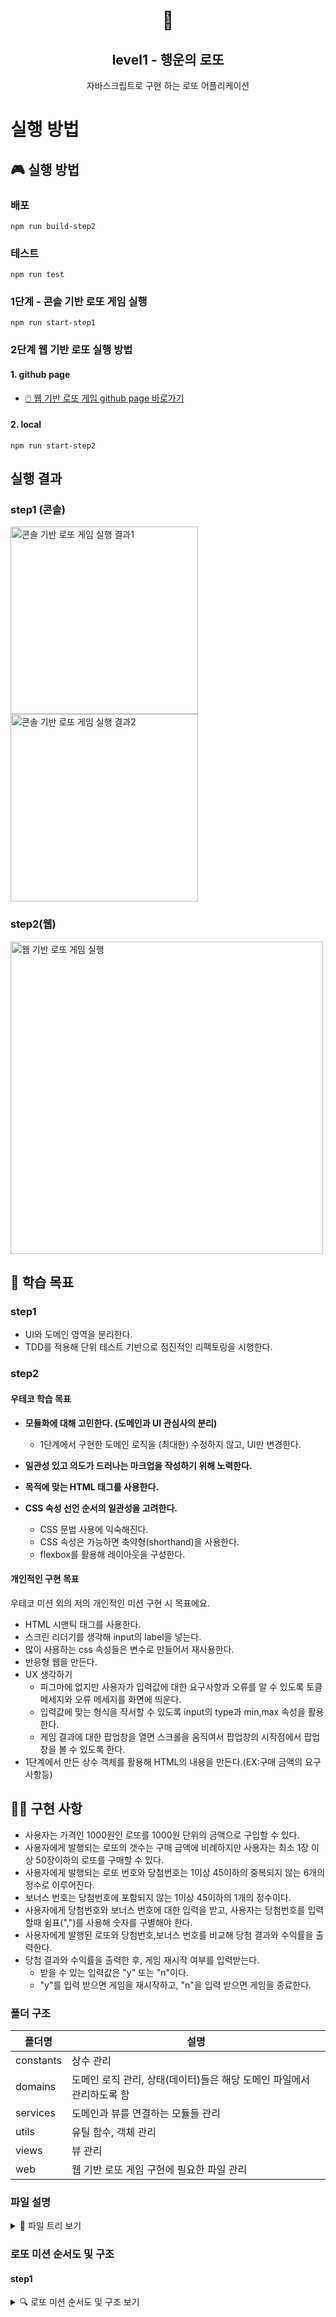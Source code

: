 <h1 align="middle">🎱</h1>
<h2 align="middle">level1 - 행운의 로또</h2>
<p align="middle">자바스크립트로 구현 하는 로또 어플리케이션</p>

# 실행 방법

## 🎮 실행 방법

### 배포

```dash
npm run build-step2
```

### 테스트

```dash
npm run test
```

### 1단계 - 콘솔 기반 로또 게임 실행

```dash
npm run start-step1
```

### 2단계 웹 기반 로또 실행 방법

#### 1. github page

- [🖱️ 웹 기반 로또 게임 github page 바로가기](https://badahertz52.github.io/javascript-lotto/dist/)

#### 2. local

```dash
npm run start-step2
```

## 실행 결과

### step1 (콘솔)

<img src="./console_lotto_game1.png" alt="콘솔 기반 로또 게임 실행 결과1" width="300px"/>
<img src="./console_lotto_game2.png" alt="콘솔 기반 로또 게임 실행 결과2" width="300px"/>

### step2(웹)

<img src="./step2.gif" width="500px" alt="웹 기반 로또 게임 실행" />

## 🏫 학습 목표

### step1

- UI와 도메인 영역을 분리한다.
- TDD를 적용해 단위 테스트 기반으로 점진적인 리팩토링을 시행한다.

### step2

#### 우테코 학습 목표

- **모듈화에 대해 고민한다. (도메인과 UI 관심사의 분리)**

  - 1단계에서 구현한 도메인 로직을 (최대한) 수정하지
    않고, UI만 변경한다.

- **일관성 있고 의도가 드러나는 마크업을 작성하기 위해 노력한다.**

- **목적에 맞는 HTML 태그를 사용한다.**
- **CSS 속성 선언 순서의 일관성을 고려한다.**
  - CSS 문법 사용에 익숙해진다.
  - CSS 속성은 가능하면 축약형(shorthand)을 사용한다.
  - flexbox를 활용해 레이아웃을 구성한다.

#### 개인적인 구현 목표

우테코 미션 외의 저의 개인적인 미션 구현 시 목표에요.

- HTML 시맨틱 태그를 사용한다.
- 스크린 리더기를 생각해 input의 label을 넣는다.
- 많이 사용하는 css 속성들은 변수로 만들어서 재사용한다.
- 반응형 웹을 만든다.
- UX 생각하기
  - 피그마에 없지만 사용자가 입력값에 대한 요구사항과 오류를 알 수 있도록 토클 메세지와 오류 메세지를 화면에 띄운다.
  - 입력값에 맞는 형식을 작서할 수 있도록 input의 type과 min,max 속성을 활용한다.
  - 게임 결과에 대한 팝업창을 열면 스크롤을 움직여서 팝업창의 시작점에서 팝업창을 볼 수 있도록 한다.
- 1단계에서 만든 상수 객체를 활용해 HTML의 내용을 만든다.(EX:구매 금액의 요구 사항등)

## 🏃‍♀️ 구현 사항

- 사용자는 가격인 1000원인 로또를 1000원 단위의 금액으로 구입할 수 있다.
- 사용자에게 발행되는 로또의 갯수는 구매 금액에 비례하지만 사용자는 최소 1장 이상 50장이하의 로또를 구매할 수 있다.
- 사용자에게 발행되는 로또 번호와 당첨번호는 1이상 45이하의 중복되지 않는 6개의 정수로 이루어진다.
- 보너스 번호는 당첨번호에 포함되지 않는 1이상 45이하의 1개의 정수이다.
- 사용자에게 당첨번호와 보너스 번호에 대한 입력을 받고, 사용자는 당첨번호를 입력할때 쉼표(",")를 사용해 숫자를 구별해야 한다.
- 사용자에게 발행된 로또와 당첨번호,보너스 번호를 비교해 당첨 결과와 수익률을 출력한다.
- 당첨 결과와 수익률을 출력한 후, 게임 재시작 여부를 입력받는다.
  - 받을 수 있는 입력값은 "y" 또는 "n"이다.
  - "y"를 입력 받으면 게임을 재시작하고, "n"을 입력 받으면 게임을 종료한다.

### 폴더 구조

| 폴더명    | 설명                                                                  |
| --------- | --------------------------------------------------------------------- |
| constants | 상수 관리                                                             |
| domains   | 도메인 로직 관리, 상태(데이터)들은 해당 도메인 파일에서 관리하도록 함 |
| services  | 도메인과 뷰를 연결하는 모듈들 관리                                    |
| utils     | 유틸 함수, 객체 관리                                                  |
| views     | 뷰 관리                                                               |
| web       | 웹 기반 로또 게임 구현에 필요한 파일 관리                             |

### 파일 설명

<details>
<summary>📜 파일 트리 보기</summary>
<div markdown="1">

```
src
 ┣ constants
 ┃ ┣ delimiters.js : 글자등을 구분할 때 사용되는 특수 문자 상수 관리
 ┃ ┣ index.js
 ┃ ┣ messages.js : 입출력 관련 상수 관리
 ┃ ┗ rules.js : 게임 룰에 관련 된 상수 관리
 ┣ domains
 ┃ ┣ Bonus.js : 보너스 번호에 대한 유효성 검사 및 로또 번호에 보너스 번호가 있는 지 여부를 확인하는 모듈
 ┃ ┣ GameRestartChecker.js : 게임 재시작 입력값에 대한 유효성 검사와 게임 재시작 여부를 확인하는 모듈
 ┃ ┣ index.js
 ┃ ┣ Lotto.js :로또 번호들에 대한 유효성 검사를 진행하고 유효한 로또 번호들을 관리하는 모듈
 ┃ ┣ LottoMachine.js : 구입 금액에 따른 로또들을 발행하고 구입금액과 발행된 로또들을 관리하는 모듈
 ┃ ┣ LottoNumber.js :한 개의 로또 번호에 대한 유효성 검사를 진행하고 유효한 로또 번호를 관리하는 모듈
 ┃ ┣ LottoResultsHelper.js : LottoMachine,WinningLotto,Bonus 모듈을 관리하는 상위 모듈로, 이들을 실행시켜서 발행된 로또 티켓 모두에 대한 당첨번호와 보너스 번호화의 일치 결과를 계산하는 모듈
 ┃ ┣ Statistics.js : 당첨 번호,보너스 번호와 발행된 로또 번호의 일치 여부 결과를 이용해 통계(등수별 일치 개수)와 수익률을 계산하는 모듈
 ┃ ┗ WinningLotto.js : 유효성 검사 유틸함수와 Lotto를 활용해 당첨 로또 번호들에 대한 유효성 검사를 진행하며 유효한 당첨 번호들 관리하하고 발행된 로또 티켓 한 장에 대한 당첨 번호와 보너스 번호를 비교하는 모듈
 ┣ services
 ┃ ┣ GameManager.js :LottoGame의 상위 모듈로, LottoGame를 실행 게임을 시작하고 GameRestartChecker를 통해 게임 재시작과 종료를 관리하는 모듈
 ┃ ┣ index.js
 ┃ ┣ InputController.js
 ┃ ┗ LottoGame.js :InputController와 LottoResultHelper,Statistics를 실행해 로또 게임을 진행하는 모듈로
 ┣ utils
 ┃ ┣ Console.js : 콘솔 입출력에 대한 모듈
 ┃ ┣ index.js
 ┃ ┣ RandomNumber.js :랜덤 숫자 생성하는 모듈
 ┃ ┗ validatorsUtils.js : 유효성 검사 시에 사용되는 유틸 함수들 관리
 ┣ views
 ┃ ┣ index.js
 ┃ ┣ InputView.js
 ┃ ┗ OutputView.js
 ┣ web
 ┃ ┣ css
 ┃ ┃ ┣ main.css
 ┃ ┃ ┣ _app.css
 ┃ ┃ ┣ _common.css
 ┃ ┃ ┣ _contents.css
 ┃ ┃ ┣ _modal.css
 ┃ ┃ ┣ _reset.css
 ┃ ┃ ┣ _rule.css
 ┃ ┃ ┗ _style-constants.css
 ┃ ┣ js
 ┃ ┃ ┣ HtmlTextInjectorWithConstants.js
 ┃ ┃ ┣ HtmlTextInjectorWithGameResults.js
 ┃ ┃ ┣ LottoMachineGenerator.js
 ┃ ┃ ┣ StatisticsModalController.js
 ┃ ┃ ┣ utils.js
 ┃ ┃ ┣ WebLottoGameController.js
 ┃ ┃ ┗ WinningLottoAndBonusGenerator.js
 ┣ GameApp.js : 게임 실행 시,  GameManager을 실행 해 게임을 진행하는 모듈
 ┣ step1-index.js
 ┗ step2-index.js

```

</div>
</details>

### 로또 미션 순서도 및 구조

#### step1

<details>
<summary>🔍 로또 미션 순서도 및 구조 보기</summary>
<div markdown="1">

<img src="./로또미션_순서도_구조.png" alt="로또 미션 순서도 및 구조">

</div>
</details>
